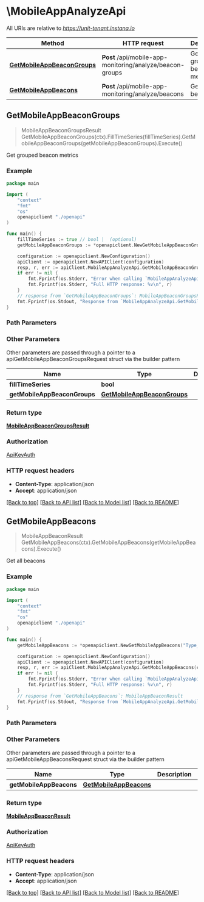 # \MobileAppAnalyzeApi

All URIs are relative to *https://unit-tenant.instana.io*

Method | HTTP request | Description
------------- | ------------- | -------------
[**GetMobileAppBeaconGroups**](MobileAppAnalyzeApi.md#GetMobileAppBeaconGroups) | **Post** /api/mobile-app-monitoring/analyze/beacon-groups | Get grouped beacon metrics
[**GetMobileAppBeacons**](MobileAppAnalyzeApi.md#GetMobileAppBeacons) | **Post** /api/mobile-app-monitoring/analyze/beacons | Get all beacons



## GetMobileAppBeaconGroups

> MobileAppBeaconGroupsResult GetMobileAppBeaconGroups(ctx).FillTimeSeries(fillTimeSeries).GetMobileAppBeaconGroups(getMobileAppBeaconGroups).Execute()

Get grouped beacon metrics

### Example

```go
package main

import (
    "context"
    "fmt"
    "os"
    openapiclient "./openapi"
)

func main() {
    fillTimeSeries := true // bool |  (optional)
    getMobileAppBeaconGroups := *openapiclient.NewGetMobileAppBeaconGroups(*openapiclient.NewMobileAppBeaconTagGroup("GroupbyTag_example", "GroupbyTagEntity_example"), []openapiclient.MobileAppMonitoringMetricsConfiguration{*openapiclient.NewMobileAppMonitoringMetricsConfiguration("Aggregation_example", "Metric_example")}, "Type_example") // GetMobileAppBeaconGroups |  (optional)

    configuration := openapiclient.NewConfiguration()
    apiClient := openapiclient.NewAPIClient(configuration)
    resp, r, err := apiClient.MobileAppAnalyzeApi.GetMobileAppBeaconGroups(context.Background()).FillTimeSeries(fillTimeSeries).GetMobileAppBeaconGroups(getMobileAppBeaconGroups).Execute()
    if err != nil {
        fmt.Fprintf(os.Stderr, "Error when calling `MobileAppAnalyzeApi.GetMobileAppBeaconGroups``: %v\n", err)
        fmt.Fprintf(os.Stderr, "Full HTTP response: %v\n", r)
    }
    // response from `GetMobileAppBeaconGroups`: MobileAppBeaconGroupsResult
    fmt.Fprintf(os.Stdout, "Response from `MobileAppAnalyzeApi.GetMobileAppBeaconGroups`: %v\n", resp)
}
```

### Path Parameters



### Other Parameters

Other parameters are passed through a pointer to a apiGetMobileAppBeaconGroupsRequest struct via the builder pattern


Name | Type | Description  | Notes
------------- | ------------- | ------------- | -------------
 **fillTimeSeries** | **bool** |  | 
 **getMobileAppBeaconGroups** | [**GetMobileAppBeaconGroups**](GetMobileAppBeaconGroups.md) |  | 

### Return type

[**MobileAppBeaconGroupsResult**](MobileAppBeaconGroupsResult.md)

### Authorization

[ApiKeyAuth](../README.md#ApiKeyAuth)

### HTTP request headers

- **Content-Type**: application/json
- **Accept**: application/json

[[Back to top]](#) [[Back to API list]](../README.md#documentation-for-api-endpoints)
[[Back to Model list]](../README.md#documentation-for-models)
[[Back to README]](../README.md)


## GetMobileAppBeacons

> MobileAppBeaconResult GetMobileAppBeacons(ctx).GetMobileAppBeacons(getMobileAppBeacons).Execute()

Get all beacons

### Example

```go
package main

import (
    "context"
    "fmt"
    "os"
    openapiclient "./openapi"
)

func main() {
    getMobileAppBeacons := *openapiclient.NewGetMobileAppBeacons("Type_example") // GetMobileAppBeacons |  (optional)

    configuration := openapiclient.NewConfiguration()
    apiClient := openapiclient.NewAPIClient(configuration)
    resp, r, err := apiClient.MobileAppAnalyzeApi.GetMobileAppBeacons(context.Background()).GetMobileAppBeacons(getMobileAppBeacons).Execute()
    if err != nil {
        fmt.Fprintf(os.Stderr, "Error when calling `MobileAppAnalyzeApi.GetMobileAppBeacons``: %v\n", err)
        fmt.Fprintf(os.Stderr, "Full HTTP response: %v\n", r)
    }
    // response from `GetMobileAppBeacons`: MobileAppBeaconResult
    fmt.Fprintf(os.Stdout, "Response from `MobileAppAnalyzeApi.GetMobileAppBeacons`: %v\n", resp)
}
```

### Path Parameters



### Other Parameters

Other parameters are passed through a pointer to a apiGetMobileAppBeaconsRequest struct via the builder pattern


Name | Type | Description  | Notes
------------- | ------------- | ------------- | -------------
 **getMobileAppBeacons** | [**GetMobileAppBeacons**](GetMobileAppBeacons.md) |  | 

### Return type

[**MobileAppBeaconResult**](MobileAppBeaconResult.md)

### Authorization

[ApiKeyAuth](../README.md#ApiKeyAuth)

### HTTP request headers

- **Content-Type**: application/json
- **Accept**: application/json

[[Back to top]](#) [[Back to API list]](../README.md#documentation-for-api-endpoints)
[[Back to Model list]](../README.md#documentation-for-models)
[[Back to README]](../README.md)

